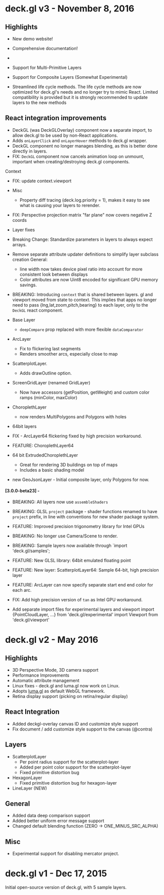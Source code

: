 # deck.gl v3 - November 8, 2016

## Highlights
  - New demo website!
  - Comprehensive documentation!
  -
  - Support for Multi-Primitive Layers
  - Support for Composite Layers (Somewhat Experimental)

- Streamlined life cycle methods. The life cycle methods are now
  optimized for deck.gl's needs and no longer try to mimic React.
  Limited compatibility is provided but it is strongly recommended
  to update layers to the new methods


## React integration improvements
  - DeckGL (was DeckGLOverlay) component now a separate import, to
    allow deck.gl to be used by non-React applications.
  - Adds `onLayerClick` and `onLayerHover` methods to deck.gl wrapper.
  - DeckGL component no longer manages blending, as this is better done
    directly in layers.
  - FIX: `DeckGL` component now cancels animation loop on unmount,
    important when creating/destroying deck.gl components.

  Context
- FIX: update context.viewport


- Misc
  - Property diff tracing (deck.log.priority = 1), makes it easy
    to see what is causing your layers to rerender.

 - FIX: Perspective projection matrix "far plane" now covers negative Z coords


- Layer fixes
- Breaking Change: Standardize parameters in layers to always expect arrays.
- Remove separate attribute updater definitions to simplify layer subclass
  creation
  General:
  - line width now takes device pixel ratio into account for more consistent look between displays
  - Color attributes are now Uint8 encoded for significant GPU memory savings.
 - BREAKING: Introducing `context` that is shared between layers.
    gl and viewport moved from state to context. This implies that apps
    no longer need to pass {lng,lat,zoom,pitch,bearing} to each layer, only
    to the `DeckGL` react component.

  - Base Layer
    - `deepCompare` prop replaced with more flexible `dataComparator`

  - ArcLayer
    - Fix to flickering last segments
    - Renders smoother arcs, especially close to map

  - ScatterplotLayer.
    - Adds drawOutline option.

  - ScreenGridLayer (renamed GridLayer)
    - Now have accessors (getPosition, getWeight) and custom
      color ramps (minColor, maxColor)

 - ChoroplethLayer
   - now renders MultiPolygons and Polygons with holes

- 64bit layers

 - FIX - ArcLayer64 flickering fixed by high precision workaround.

 - FEATURE: ChoroplethLayer64

- 64 bit ExtrudedChoroplethLayer
  - Great for rendering 3D buildings on top of maps
  - Includes a basic shading model

 - new GeoJsonLayer - Initial composite layer, only Polygons for now.


#### [3.0.0-beta23] -
 - BREAKING: All layers now use `assembleShaders`
 - BREAKING: GLSL `project` package - shader functions renamed to have
   `project` prefix, in line with conventions for new shader package system.
 - FEATURE: Improved precision trigonometry library for Intel GPUs

 - BREAKING: No longer use Camera/Scene to render.
 - BREAKING: Sample layers now available through `import 'deck.gl/samples';

 - FEATURE: New GLSL library: 64bit emulated floating point
 - FEATURE: New layer: ScatterplotLayer64: Sample 64-bit, high precision layer
 - FEATURE: ArcLayer can now specify separate start end end color for each arc.
 - FIX: Add high precision version of `tan` as Intel GPU workaround.

 - Add separate import files for experimental layers and viewport
   import {PointCloudLayer, ...} from 'deck.gl/experimental'
   import Viewport from 'deck.gl/viewport'


# deck.gl v2 - May 2016

## Highlights
- 3D Perspective Mode, 3D camera support
- Performance Improvements
- Automatic attribute management
- Linux fixes - deck.gl and luma.gl now work on Linux.
- Adopts [luma.gl](https://github.com/uber/luma.gl) as default WebGL framework.
- Retina display support (picking on retina/regular display)

## React Integration
- Added deckgl-overlay canvas ID and customize style support
- Fix document / add customize style support to the canvas (@contra)

## Layers
- ScatterplotLayer
  - Per point radius support for the scatterplot-layer
  - Added per point color support for the scatterplot-layer
  - Fixed primitive distortion bug
- HexagonLayer
  - Fixed primitive distortion bug for hexagon-layer
- LineLayer (NEW)

## General
- Added data deep comparison support
- Added better uniform error message support
- Changed default blending function (ZERO -> ONE_MINUS_SRC_ALPHA)

## Misc
- Experimental support for disabling mercator project.


# deck.gl v1 - Dec 17, 2015

Initial open-source version of deck.gl, with 5 sample layers.
